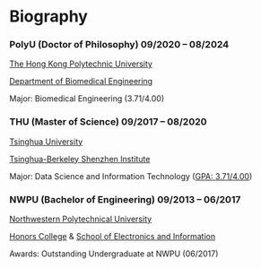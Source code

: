 # Biography

### PolyU (Doctor of Philosophy) 09/2020 – 08/2024

[The Hong Kong Polytechnic University](https://www.polyu.edu.hk/)

[Department of Biomedical Engineering](https://www.polyu.edu.hk/bme/)

Major: Biomedical Engineering (3.71/4.00)

### THU (Master of Science) 09/2017 – 08/2020

[Tsinghua University](https://www.tsinghua.edu.cn/)

[Tsinghua-Berkeley Shenzhen Institute](http://www.tbsi.edu.cn/english/)

Major: Data Science and Information Technology ([GPA: 3.71/4.00](https://863zq.github.io/Publication/Master_Transcript.jpg))

### NWPU (Bachelor of Engineering) 09/2013 – 06/2017

[Northwestern Polytechnical University](https://www.nwpu.edu.cn/)

[Honors College](https://orcid.org/0000-0003-4811-2012) & [School of Electronics and Information](https://dianzi.nwpu.edu.cn/)

Awards: Outstanding Undergraduate at NWPU (06/2017)


